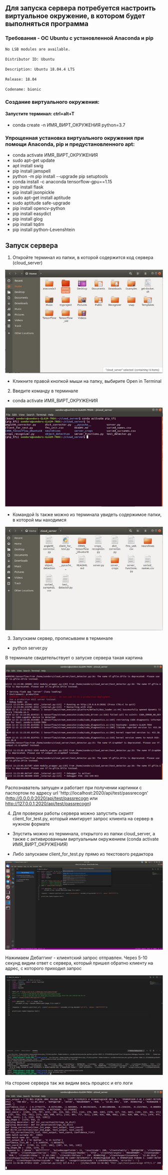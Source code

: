 ## Для запуска сервера потребуется настроить виртуальное окружение, в котором будет выполняться программа

### Требования - ОС Ubuntu с установленной Anaconda и pip

```
No LSB modules are available.

Distributor ID: Ubuntu

Description: Ubuntu 18.04.4 LTS

Release: 18.04

Codename: bionic
```

### Создание виртуального окружения:

#### Запустите терминал: ctrl+alt+T

- conda create -n ИМЯ_ВИРТ_ОКРУЖЕНИЯ python=3.7

### Упрощенная установка виртуального окружения при помощи Anaconda, pip и предустановленного apt:

- conda activate ИМЯ_ВИРТ_ОКРУЖЕНИЯ
- sudo apt-get update
- apt install swig  
- pip install jamspell  
- python -m pip install --upgrade pip setuptools  
- conda install -c anaconda tensorflow-gpu==1.15
- pip install flask
- pip install jsonpickle
- sudo apt-get install aptitude
- sudo aptitude safe-upgrade
- pip install opencv-python
- pip install easydict
- pip install glog
- pip install tqdm
- pip install python-Levenshtein

## Запуск сервера

1) Откройте терминал из папки, в которой содержится код сервера (cloud_server)

![](https://github.com/IgorSondors/TurnSrverOn/blob/main/screenshots/photo_2020-12-15_11-10-06.jpg)

- Кликните правой кнопкой мыши на папку, выбирите Open in Terminal

2) Введите команду в терминале

- conda activate ИМЯ_ВИРТ_ОКРУЖЕНИЯ

![Теминал должен выглядеть примерно так](https://github.com/IgorSondors/TurnSrverOn/blob/main/screenshots/photo_2020-12-15_11-14-32.jpg)

- Командой ls также можно из терминала увидеть содержимое папки, в которой мы находимся

![](https://github.com/IgorSondors/TurnSrverOn/blob/main/screenshots/photo_2020-12-15_11-15-59.jpg)

3) Запускаем сервер, прописываем в терминале

- python server.py

В терминале свидетельствует о запуске сервера такая картина 

![](https://github.com/IgorSondors/TurnSrverOn/blob/main/screenshots/photo_2020-12-15_11-23-45.jpg)

Распознаватель запущен и работает при получении картинки с паспортом по адресу url 'http://localhost:2020/api/test/passrecogn' (http://0.0.0.0:2020/api/test/passrecogn или http://127.0.0.1:2020/api/test/passrecogn)

4) Для проверки работы сервера можно запустить скрипт client_for_test.py, который имитирует запрос клиента на сервер в нужном формате

- Зпустить можно из терминала, открытого из папки cloud_server, а также с активированным виртуальным окружением (conda activate ИМЯ_ВИРТ_ОКРУЖЕНИЯ)

- Либо запускаем client_for_test.py прямо из текстового редактора 

![](https://github.com/IgorSondors/TurnSrverOn/blob/main/screenshots/photo_2020-12-15_11-35-54.jpg)

Нажимаем Дебаггинг - клиентский запрос отправлен. Через 5-10 секунд видим ответ с сервера, который пришел обратно клиенту на адрес, с которого приходил запрос

![](https://github.com/IgorSondors/TurnSrverOn/blob/main/screenshots/photo_2020-12-15_11-36-57.jpg)

На стороне сервера так же видим весь процесс и его логи

![](https://github.com/IgorSondors/TurnSrverOn/blob/main/screenshots/photo_2020-12-15_11-37-01.jpg)
